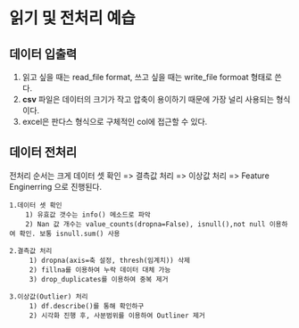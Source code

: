 # 읽기 및 전처리 예습

## 데이터 입출력
  1. 읽고 싶을 때는 read_file format, 쓰고 싶을 때는 write_file formoat 형태로 쓴다.
  2. **csv** 파일은 데이터의 크기가 작고 압축이 용이하기 때문에 가장 널리 사용되는 형식이다.
  3. excel은 판다스 형식으로 구체적인 col에 접근할 수 있다.





## 데이터 전처리
   전처리 순서는 크게 데이터 셋 확인 => 결측값 처리 => 이상값 처리 => Feature Enginerring 으로 진행된다. 

    1.데이터 셋 확인
        1) 유효값 갯수는 info() 메소드로 파악 
        2) Nan 값 개수는 value_counts(dropna=False), isnull(),not null 이용하여 확인. 보통 isnull.sum() 사용
        
    2.결측값 처리 
         1) dropna(axis=축 설정, thresh(임계치)) 삭제
         2) fillna를 이용하여 누락 데이터 대체 가능
         3) drop_duplicates를 이용하여 중복 제거
    
    3.이상값(Outlier) 처리
         1) df.describe()를 통해 확인하구
         2) 시각화 진행 후, 사분범위를 이용하여 Outliner 제거 

